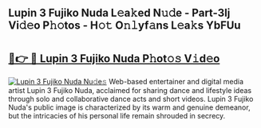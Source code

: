## Lupin 3 Fujiko Nuda L𝚎a𝚔ed N𝚞𝚍e - Part-3Ij Vi𝚍𝚎o P𝚑𝚘tos - H𝚘𝚝 O𝚗𝚕yf𝚊ns L𝚎a𝚔s YbFUu

# <h2><a href="http://kf9elr.oniu.top/?m=Lupin+3+Fujiko+Nuda">🔗👉 🔴 Lupin 3 Fujiko Nuda P𝚑ot𝚘𝚜 V𝚒d𝚎o</a></h2>

[![Lupin 3 Fujiko Nuda Nu𝚍e𝚜](https://i.imgur.com/0qMVB7G.gif)](http://kf9elr.oniu.top/?m=Lupin+3+Fujiko+Nuda)
Web-based entertainer and digital media artist Lupin 3 Fujiko Nuda, acclaimed for sharing dance and lifestyle ideas through solo and collaborative dance acts and short videos. Lupin 3 Fujiko Nuda's public image is characterized by its warm and genuine demeanor, but the intricacies of his personal life remain shrouded in secrecy.  
